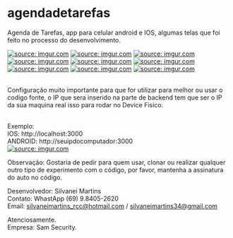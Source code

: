 # agendadetarefas
Agenda de Tarefas, app para celular android e IOS, algumas telas que foi feito no processo do desenvolvimento.

<a href="https://imgur.com/I18Boor"><img src="https://i.imgur.com/I18Boor.jpg" title="source: imgur.com" /></a>
<a href="https://imgur.com/3kktcFw"><img src="https://i.imgur.com/3kktcFw.jpg" title="source: imgur.com" /></a>
<a href="https://imgur.com/wmJ9TIA"><img src="https://i.imgur.com/wmJ9TIA.jpg" title="source: imgur.com" /></a>
<a href="https://imgur.com/TDH1ua5"><img src="https://i.imgur.com/TDH1ua5.jpg" title="source: imgur.com" /></a>
<a href="https://imgur.com/2g4NpOQ"><img src="https://i.imgur.com/2g4NpOQ.jpg" title="source: imgur.com" /></a>
<a href="https://imgur.com/C5NhJgQ"><img src="https://i.imgur.com/C5NhJgQ.jpg" title="source: imgur.com" /></a>
<a href="https://imgur.com/p7QmTUo"><img src="https://i.imgur.com/p7QmTUo.jpg" title="source: imgur.com" /></a>
<a href="https://imgur.com/gZaLZaM"><img src="https://i.imgur.com/gZaLZaM.jpg" title="source: imgur.com" /></a>
<a href="https://imgur.com/nTJJXMR"><img src="https://i.imgur.com/nTJJXMR.jpg" title="source: imgur.com" /></a>

<br>
Configuração muito importante para que for utilizar para melhor ou usar o codigo fonte, o IP que sera inserido na 
parte de backend tem que ser o IP da sua maquina real isso para rodar no Device Fisico. <br><br>

Exemplo: <br>
IOS: http://localhost:3000 <br>
ANDROID: http://seuipdocomputador:3000 <br>
<a href="https://imgur.com/WHrDdyW"><img src="https://i.imgur.com/WHrDdyW.png" title="source: imgur.com" /></a>

Observação: Gostaria de pedir para quem usar, clonar ou realizar qualquer outro tipo de experimento com o código,
por favor, mantenha a assinatura do auto no código.<br>

Desenvolvedor: Silvanei Martins<br>
Contato: WhastApp (69) 9.8405-2620<br>
Email: silvaneimartins_rcc@hotmail.com / silvaneimartins34@gmail.com<br>

Atenciosamente.<br>
Empresa: Sam Security.
